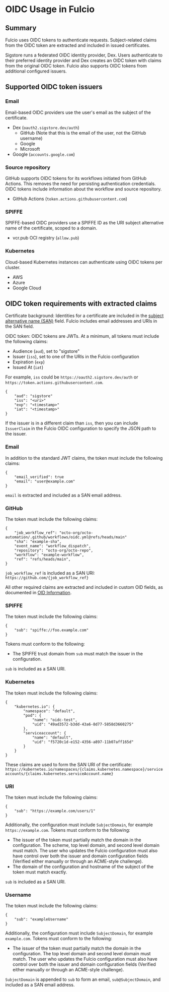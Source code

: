 # OIDC Usage in Fulcio

## Summary

Fulcio uses OIDC tokens to authenticate requests. Subject-related claims from the OIDC token are extracted and included in issued certificates.

Sigstore runs a federated OIDC identity provider, Dex. Users authenticate to their preferred identity provider and Dex creates an OIDC token with claims from the original OIDC token. Fulcio also supports OIDC tokens from additional configured issuers.

## Supported OIDC token issuers

### Email

Email-based OIDC providers use the user's email as the subject of the certificate.

* Dex (`oauth2.sigstore.dev/auth`)
    * GitHub (Note that this is the email of the user, not the GitHub username)
    * Google
    * Microsoft
* Google (`accounts.google.com`)

### Source repository

GitHub supports OIDC tokens for its workflows initiated from GitHub Actions. This removes the need for persisting authentication credentials. OIDC tokens include information about the workflow and source repository.

* GitHub Actions (`token.actions.githubusercontent.com`)

### SPIFFE

SPIFFE-based OIDC providers use a SPIFFE ID as the URI subject alternative name of the certificate, scoped to a domain.

* vcr.pub OCI registry (`allow.pub`)

### Kubernetes

Cloud-based Kubernetes instances can authenticate using OIDC tokens per cluster.

* AWS
* Azure
* Google Cloud

## OIDC token requirements with extracted claims

Certificate background: Identities for a certificate are included in the [subject alternative name (SAN)](https://en.wikipedia.org/wiki/Subject_Alternative_Name) field. Fulcio includes email addresses and URIs in the SAN field.

OIDC token: OIDC tokens are JWTs. At a minimum, all tokens must include the following claims:

* Audience (`aud`), set to "sigstore"
* Issuer (`iss`), set to one of the URIs in the Fulcio configuration
* Expiration (`exp`)
* Issued At (`iat`)

For example, `iss` could be `https://oauth2.sigstore.dev/auth` or `https://token.actions.githubusercontent.com`.

```
{
    "aud": "sigstore"
    "iss": "<uri>"
    "exp": "<timestamp>"
    "iat": "<timestamp>"
}
```

If the issuer is in a different claim than `iss`, then you can include `IssuerClaim` in the Fulcio OIDC configuration to specify the JSON path to the issuer.

### Email

In addition to the standard JWT claims, the token must include the following claims:

```
{
    "email_verified": true
    "email": "user@example.com"
}
```

`email` is extracted and included as a SAN email address.

### GitHub

The token must include the following claims:

```
{
    "job_workflow_ref": "octo-org/octo-automation/.github/workflows/oidc.yml@refs/heads/main"
    "sha": "example-sha",
    "event_name": "workflow_dispatch",
    "repository": "octo-org/octo-repo",
    "workflow": "example-workflow",
    "ref": "refs/heads/main",
}
```

`job_workflow_ref` is included as a SAN URI: `https://github.com/{job_workflow_ref}`

All other required claims are extracted and included in custom OID fields, as documented in [OID Information](oid-info.md).

### SPIFFE

The token must include the following claims:

```
{
    "sub": "spiffe://foo.example.com"
}
```

Tokens must conform to the following:

* The SPIFFE trust domain from `sub` must match the issuer in the configuration.

`sub` is included as a SAN URI.

### Kubernetes

The token must include the following claims:

```
{
    "kubernetes.io": {
	    "namespace": "default",
	    "pod": {
	        "name": "oidc-test",
	        "uid": "49ad3572-b3dd-43a6-8d77-5858d3660275"
	    },
	    "serviceaccount": {
	        "name": "default",
	        "uid": "f5720c1d-e152-4356-a897-11b07aff165d"
	    }
	}
}
```

These claims are used to form the SAN URI of the certificate: `https://kubernetes.io/namespaces/{claims.kubernetes.namespace}/serviceaccounts/{claims.kubernetes.serviceAccount.name}`

### URI

The token must include the following claims:

```
{
    "sub": "https://example.com/users/1"
}
```

Additionally, the configuration must include `SubjectDomain`, for example `https://example.com`. Tokens must conform to the following:

* The issuer of the token must partially match the domain in the configuration. The scheme, top level domain, and second level domain must match. The user who updates the Fulcio configuration must also have control over both the issuer and domain configuration fields (Verified either manually or through an ACME-style challenge).
* The domain of the configuration and hostname of the subject of the token must match exactly.

`sub` is included as a SAN URI.
 
### Username

The token must include the following claims:

```
{
    "sub": "exampleUsername"
}
```

Additionally, the configuration must include `SubjectDomain`, for example `example.com`. Tokens must conform to the following:

* The issuer of the token must partially match the domain in the configuration. The top level domain and second level domain must match. The user who updates the Fulcio configuration must also have control over both the issuer and domain configuration fields (Verified either manually or through an ACME-style challenge).

`SubjectDomain` is appended to `sub` to form an email, `sub@SubjectDomain`, and included as a SAN email address.